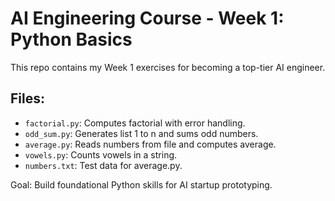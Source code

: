 # AI Engineering Course - Week 1: Python Basics
This repo contains my Week 1 exercises for becoming a top-tier AI engineer.

## Files:
- `factorial.py`: Computes factorial with error handling.
- `odd_sum.py`: Generates list 1 to n and sums odd numbers.
- `average.py`: Reads numbers from file and computes average.
- `vowels.py`: Counts vowels in a string.
- `numbers.txt`: Test data for average.py.

Goal: Build foundational Python skills for AI startup prototyping.
